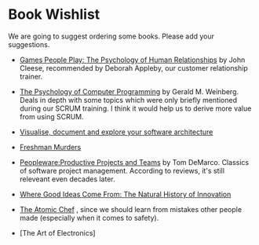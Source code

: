 # Book Wishlist 

We are going to suggest ordering some books.
Please add your suggestions.

* [Games People Play: The Psychology of Human Relationships](https://www.amazon.co.uk/Games-People-Play-Psychology-Relationships/dp/0141040270) by John Cleese, recommended by Deborah Appleby, our customer relationship trainer.

* [The Psychology of Computer Programming](https://www.amazon.com/Psychology-Computer-Programming-Silver-Anniversary/dp/0932633420/ref=cm_cr_arp_d_product_top?ie=UTF8) by Gerald M. Weinberg. Deals in depth with some topics which were only briefly mentioned during our SCRUM training. I think it would help us to derive more value from using SCRUM.

* [Visualise, document and explore your software architecture](https://leanpub.com/visualising-software-architecture)

* [Freshman Murders](https://leanpub.com/freshmanmurders)

* [Peopleware:Productive Projects and Teams](https://www.amazon.com/Peopleware-Productive-Projects-Teams-Second/dp/0932633439/ref=cm_cr_arp_d_product_top?ie=UTF8) by Tom DeMarco. Classics of software project management. According to reviews, it's still releveant even decades later.

* [Where Good Ideas Come From: The Natural History of Innovation](https://www.amazon.com/Where-Good-Ideas-Come-Innovation/dp/1594485380)

* [The Atomic Chef](https://www.amazon.com/Atomic-Chef-Other-Design-Technology/dp/0963617869) , since we should learn from mistakes other people made (especially when it comes to safety).

* [The Art of Electronics]
